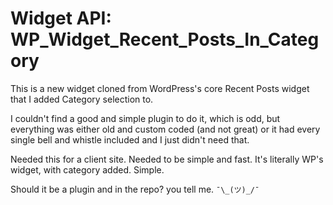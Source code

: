# Widget API: WP_Widget_Recent_Posts_In_Category

This is a new widget cloned from WordPress's core Recent Posts widget that I added Category selection to.

I couldn't find a good and simple plugin to do it, which is odd, but everything was either old and custom coded (and not great) or it had every single bell and whistle included and I just didn't need that.

Needed this for a client site. Needed to be simple and fast. It's literally WP's widget, with category added. Simple.

Should it be a plugin and in the repo? you tell me. `¯\_(ツ)_/¯`
